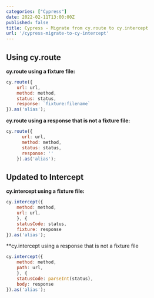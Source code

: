 ```yaml
---
categories: ["Cypress"]
date: 2022-02-11T13:00:00Z
published: false
title: Cypress - Migrate from cy.route to cy.intercept
url: '/cypress-migrate-to-cy-intercept'
---
```



## Using cy.route

**cy.route using a fixture file:**

```javascript
cy.route({
    url: url,
    method: method,
    status: status,
    response: `fixture:filename`
}).as('alias');
```

**cy.route using a response that is not a fixture file:**

```javascript
cy.route({
      url: url,
      method: method,
      status: status,
      response: ''
    }).as('alias');
```

## Updated to Intercept

**cy.intercept using a fixture file:**

```javascript
cy.intercept({
    method: method,
    url: url,
    }, {
    statusCode: status,
    fixture: response
}).as('alias');
```

**cy.intercept using a response that is not a fixture file

```javascript
cy.intercept({
    method: method,
    path: url,
    }, {
    statusCode: parseInt(status),
    body: response
}).as('alias');
```

